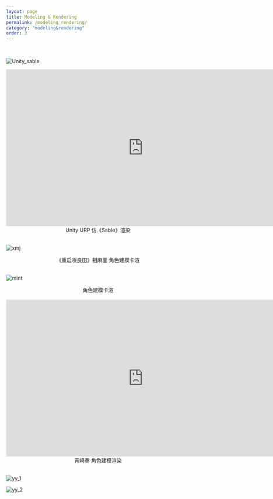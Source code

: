 ```yaml
---
layout: page
title: Modeling & Rendering
permalink: /modeling_rendering/
category: "modeling&rendering"
order: 3
---
```


<br>


![Unity_sable]({{site.url}}/assets/images/Unity_Sable_2.png)
<br>

<center> <iframe width="750" height="429" src="https://www.dropbox.com/s/5v6htp6f6ner95s/Unity_Sable.mp4?raw=1" frameborder="0" allowfullscreen></iframe> </center>
<center> Unity URP 仿《Sable》渲染 </center>
<br>

![xmj]({{site.url}}/assets/images/xmj.png)
<center> 《重启咲良田》相麻堇 角色建模卡渲 </center>
<br>

![mint]({{site.url}}/assets/images/Mint.png)
<center> 角色建模卡渲 </center>
<br>

<!-- ![knd]({{site.url}}/assets/images/knd.png)
<br> -->

<center> <iframe width="750" height="429" src="https://www.dropbox.com/s/4dxdjxabbdv5cuy/knd_2.mp4?raw=1" frameborder="0" allowfullscreen></iframe> </center>
<center> 宵崎奏 角色建模渲染 </center>
<br>


![yy_1]({{site.url}}/assets/images/yy_1.png)
<br>

![yy_2]({{site.url}}/assets/images/yy_2.png)
<br>